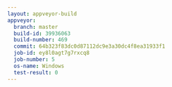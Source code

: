```yaml
---
layout: appveyor-build
appveyor:
  branch: master
  build-id: 39936063
  build-number: 469
  commit: 64b323f83dc0d87112dc9e3a30dc4f8ea31933f1
  job-id: ey8l0agt7g7rxcq8
  job-number: 5
  os-name: Windows
  test-result: 0
---
```

